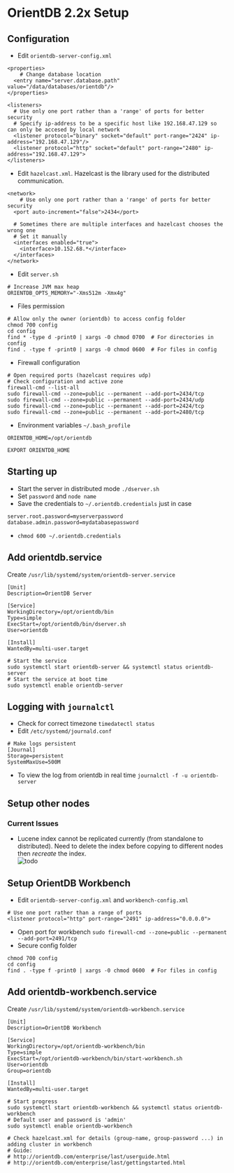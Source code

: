 OrientDB 2.2x Setup
===================

## Configuration
- Edit `orientdb-server-config.xml`
```
<properties>
    # Change database location
  <entry name="server.database.path" value="/data/databases/orientdb"/>
</properties>

<listeners>
  # Use only one port rather than a 'range' of ports for better security
  # Specify ip-address to be a specific host like 192.168.47.129 so can only be accesed by local network
  <listener protocol="binary" socket="default" port-range="2424" ip-address="192.168.47.129"/>
  <listener protocol="http" socket="default" port-range="2480" ip-address="192.168.47.129">
</listeners>
```

- Edit `hazelcast.xml`. Hazelcast is the library used for the distributed communication.
```
<network>
    # Use only one port rather than a 'range' of ports for better security
  <port auto-increment="false">2434</port>
  
  # Sometimes there are multiple interfaces and hazelcast chooses the wrong one
  # Set it manually
  <interfaces enabled="true">
    <interface>10.152.68.*</interface>   
  </interfaces>    
</network>
```

- Edit `server.sh`
```
# Increase JVM max heap
ORIENTDB_OPTS_MEMORY="-Xms512m -Xmx4g"
```

- Files permission
```
# Allow only the owner (orientdb) to access config folder
chmod 700 config
cd config
find * -type d -print0 | xargs -0 chmod 0700  # For directories in config
find . -type f -print0 | xargs -0 chmod 0600  # For files in config
```

- Firewall configuration
```
# Open required ports (hazelcast requires udp)
# Check configuration and active zone
firewall-cmd --list-all  
sudo firewall-cmd --zone=public --permanent --add-port=2434/tcp
sudo firewall-cmd --zone=public --permanent --add-port=2434/udp 
sudo firewall-cmd --zone=public --permanent --add-port=2424/tcp
sudo firewall-cmd --zone=public --permanent --add-port=2480/tcp
```

- Environment variables `~/.bash_profile`
```
ORIENTDB_HOME=/opt/orientdb

EXPORT ORIENTDB_HOME
```
## Starting up
- Start the server in distributed mode `./dserver.sh`
- Set `password` and `node name` 
- Save the credentials to `~/.orientdb.credentials` just in case
```
server.root.password=myserverpassword
database.admin.password=mydatabasepassword
```
- `chmod 600 ~/.orientdb.credentials`

## Add orientdb.service

Create `/usr/lib/systemd/system/orientdb-server.service`
```
[Unit]
Description=OrientDB Server

[Service]
WorkingDirectory=/opt/orientdb/bin
Type=simple
ExecStart=/opt/orientdb/bin/dserver.sh
User=orientdb

[Install]
WantedBy=multi-user.target
```

```
# Start the service
sudo systemctl start orientdb-server && systemctl status orientdb-server
# Start the service at boot time
sudo systemctl enable orientdb-server
```

## Logging with `journalctl`
- Check for correct timezone `timedatectl status`
- Edit `/etc/systemd/journald.conf`
```
# Make logs persistent
[Journal]
Storage=persistent
SystemMaxUse=500M
```
- To view the log from orientdb in real time `journalctl -f -u orientdb-server`  

## Setup other nodes
### Current Issues
- Lucene index cannot be replicated currently (from standalone to distributed). Need to delete the index before copying to different nodes then *recreate* the index.  
![todo](http://www.maniacworld.com/lazy-cat.jpg)

## Setup OrientDB Workbench
- Edit `orientdb-server-config.xml` and `workbench-config.xml`
```
# Use one port rather than a range of ports
<listener protocol="http" port-range="2491" ip-address="0.0.0.0">
```
- Open port for workbench
`sudo firewall-cmd --zone=public --permanent --add-port=2491/tcp`
- Secure config folder
```
chmod 700 config
cd config
find . -type f -print0 | xargs -0 chmod 0600  # For files in config
```

## Add orientdb-workbench.service
Create `/usr/lib/systemd/system/orientdb-workbench.service`
```
[Unit]
Description=OrientDB Workbench

[Service]
WorkingDirectory=/opt/orientdb-workbench/bin
Type=simple
ExecStart=/opt/orientdb-workbench/bin/start-workbench.sh
User=orientdb
Group=orientdb

[Install]
WantedBy=multi-user.target
```
```
# Start progress
sudo systemctl start orientdb-workbench && systemctl status orientdb-workbench
# Default user and password is 'admin'
sudo systemctl enable orientdb-workbench
```

```
# Check hazelcast.xml for details (group-name, group-password ...) in adding cluster in workbench
# Guide: 
# http://orientdb.com/enterprise/last/userguide.html
# http://orientdb.com/enterprise/last/gettingstarted.html
```